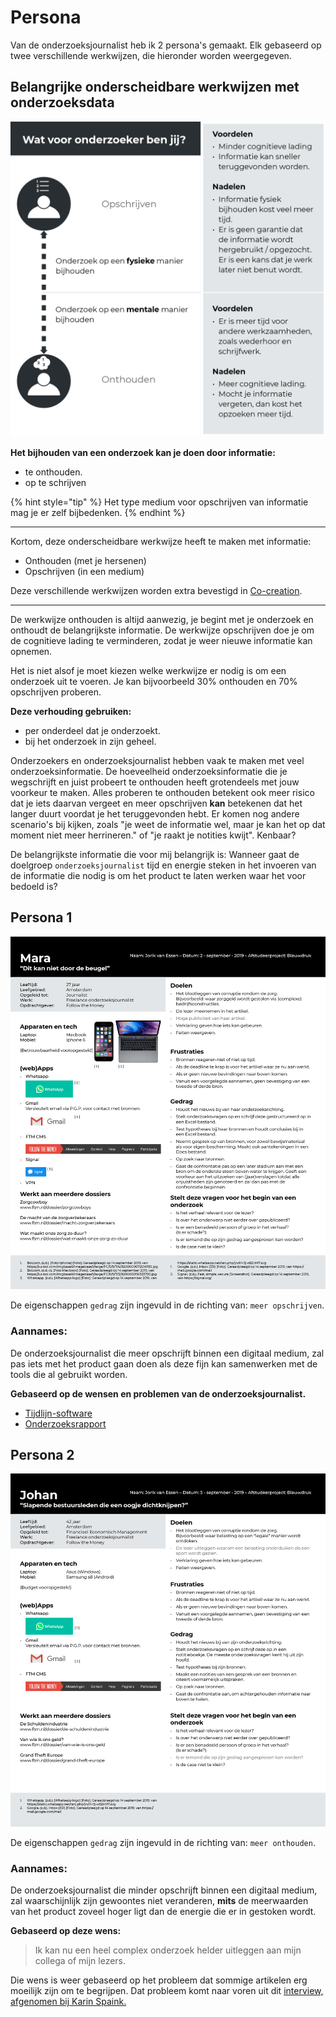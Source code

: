 # Persona

Van de onderzoeksjournalist heb ik 2 persona's gemaakt. Elk gebaseerd op twee verschillende werkwijzen, die hieronder worden weergegeven.


## Belangrijke onderscheidbare werkwijzen met onderzoeksdata

![Belangrijke onderscheidbare werkwijzen met onderzoeksdata](content/persona-classificatie.png)


__Het bijhouden van een onderzoek kan je doen door informatie:__
* te onthouden.
* op te schrijven

{% hint style="tip" %}
Het type medium voor opschrijven van informatie mag je er zelf bijbedenken. 
{% endhint %}

---

Kortom, deze onderscheidbare werkwijze heeft te maken met informatie:
* Onthouden (met je hersenen)
* Opschrijven (in een medium)

Deze verschillende werkwijzen worden extra bevestigd in [Co-creation](https://jorik.gitbook.io/project-blauwdruk/vooronderzoek/werkwijze_frank-meijers#omgaan-met-cognitieve-lading-onderzoek).

---

De werkwijze onthouden is altijd aanwezig, je begint met je onderzoek en onthoudt de belangrijkste informatie.
De werkwijze opschrijven doe je om de cognitieve lading te verminderen, zodat je weer nieuwe informatie kan opnemen.

Het is niet alsof je moet kiezen welke werkwijze er nodig is om een onderzoek uit te voeren. Je kan bijvoorbeeld 30% onthouden en 70% opschrijven proberen.

__Deze verhouding gebruiken:__
* per onderdeel dat je onderzoekt.
* bij het onderzoek in zijn geheel.



Onderzoekers en onderzoeksjournalist hebben vaak te maken met veel onderzoeksinformatie. De hoeveelheid onderzoeksinformatie die je wegschrijft en juist probeert te onthouden heeft grotendeels met jouw voorkeur te maken. Alles proberen te onthouden betekent ook meer risico dat je iets daarvan vergeet en meer opschrijven __kan__ betekenen dat het langer duurt voordat je het teruggevonden hebt. Er komen nog andere scenario's bij kijken, zoals "je weet de informatie wel, maar je kan het op dat moment niet meer herrineren." of "je raakt je notities kwijt". Kenbaar?

De belangrijkste informatie die voor mij belangrijk is: Wanneer gaat de doelgroep `onderzoeksjournalist` tijd en energie steken in het invoeren van de informatie die nodig is om het product te laten werken waar het voor bedoeld is?





## Persona 1

![Persona 1](content/persona1.png)

De eigenschappen `gedrag` zijn ingevuld in de richting van: `meer opschrijven`.

### Aannames:
De onderzoeksjournalist die meer opschrijft binnen een digitaal medium, zal pas iets met het product gaan doen als deze fijn kan samenwerken met de tools die al gebruikt worden.

__Gebaseerd op de wensen en problemen van de onderzoeksjournalist.__
* [Tijdlijn-software](https://jorik.gitbook.io/project-blauwdruk/research_methods/interview/onderzoeksjournalist/tijdlijn/v0.0.1/result#tijdlijn-software)
* [Onderzoeksrapport](https://jorik.gitbook.io/project-blauwdruk/research_methods/analyse_content/onderzoeksrapport)


## Persona 2

![Persona 2](content/persona2.png)

De eigenschappen `gedrag` zijn ingevuld in de richting van: `meer onthouden`.

### Aannames:
De onderzoeksjournalist die minder opschrijft binnen een digitaal medium, zal waarschijnlijk zijn gewoontes niet veranderen, **mits** de meerwaarden van het product zoveel hoger ligt dan de energie die er in gestoken wordt. 

__Gebaseerd op deze wens:__

> Ik kan nu een heel complex onderzoek helder uitleggen aan mijn collega of mijn lezers.


Die wens is weer gebaseerd op het probleem dat sommige artikelen erg moeilijk zijn om te begrijpen. Dat probleem komt naar voren uit dit [interview, afgenomen bij Karin Spaink.](https://jorik.gitbook.io/project-blauwdruk/research_methods/interview/eindredactie/~/settings/integrations) 
